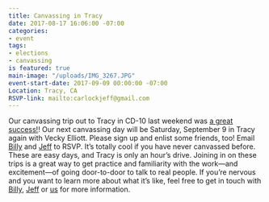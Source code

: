 ```yaml
---
title: Canvassing in Tracy
date: 2017-08-17 16:06:00 -07:00
categories:
- event
tags:
- elections
- canvassing
is featured: true
main-image: "/uploads/IMG_3267.JPG"
event-start-date: 2017-09-09 00:00:00 -07:00
Location: Tracy, CA
RSVP-link: mailto:carlockjeff@gmail.com
---
```


Our canvassing trip out to Tracy in CD-10 last weekend was [a great success!](https://www.facebook.com/BerkeleyIndivisible/photos/a.1316056851771230.1073741828.1306889019354680/1531603886883191/?type=3&theater)! Our next canvassing day will be Saturday, September 9 in Tracy again with Vecky Elliott. Please sign up and enlist some friends, too! Email [Billy](mailto:billymcdonaldnp@gmail.com) and [Jeff](mailto:carlockjeff@gmail.com) to RSVP. It’s totally cool if you have never canvassed before. These are easy days, and Tracy is only an hour’s drive. Joining in on these trips is a great way to get practice and familiarity with the work—and excitement—of going door-to-door to talk to real people. If you’re nervous and you want to learn more about what it’s like, feel free to get in touch with [Billy](mailto:billymcdonaldnp@gmail.com),  [Jeff](mailto:carlockjeff@gmail.com) or [us](mailto:Elections+owner@indivisibleberkeley.org) for more information.